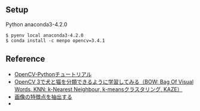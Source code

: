 ## Setup

Python anaconda3-4.2.0

```
$ pyenv local anaconda3-4.2.0
$ conda install -c menpo opencv=3.4.1 
```

## Reference

- [OpenCV-Pythonチュートリアル](http://labs.eecs.tottori-u.ac.jp/sd/Member/oyamada/OpenCV/html/index.html)
- [OpenCV 3で犬と猫を分類できるように学習してみる（BOW: Bag Of Visual Words, KNN: k-Nearest Neighbour, k-meansクラスタリング, KAZE）](https://qiita.com/hitomatagi/items/883770046de5746a5deb)
- [画像の特徴点を抽出する](https://qiita.com/fukuit/items/546f19d2abf98eccd3e7)
- []()
